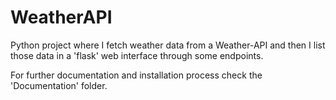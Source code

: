 # WeatherAPI
Python project where I fetch weather data from a Weather-API and then I list those data in a 'flask' web interface through some endpoints.

For further documentation and installation process check the 'Documentation' folder.
